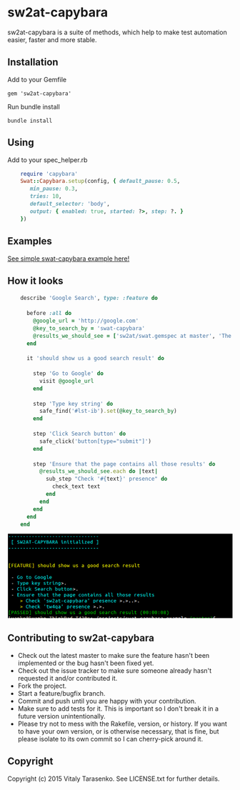 sw2at-capybara
==============

sw2at-capybara is a suite of methods, which help to make test automation easier, faster and more stable.

Installation
-----------------

Add to your Gemfile

    gem 'sw2at-capybara'
    
Run bundle install
    
    bundle install
    
Using
-----------------

Add to your spec_helper.rb
```ruby
    require 'capybara'
    Swat::Capybara.setup(config, { default_pause: 0.5,
       min_pause: 0.3,
       tries: 10,
       default_selector: 'body',
       output: { enabled: true, started: ?>, step: ?. }
    })
```
Examples
-----------------
[See simple swat-capybara example here!](https://github.com/tw4qa/swat-capybara-example)

How it looks
-----------------
```ruby
    describe 'Google Search', type: :feature do
    
      before :all do
        @google_url = 'http://google.com'
        @key_to_search_by = 'swat-capybara'
        @results_we_should_see = ['sw2at/swat.gemspec at master', 'The Capybara Cave', 'https://github.com/tw4qa/sw2at']
      end
    
      it 'should show us a good search result' do
    
        step 'Go to Google' do
          visit @google_url
        end
    
        step 'Type key string' do
          safe_find('#lst-ib').set(@key_to_search_by)
        end
    
        step 'Click Search button' do
          safe_click('button[type="submit"]')
        end
    
        step 'Ensure that the page contains all those results' do
          @results_we_should_see.each do |text|
            sub_step "Check '#{text}' presence" do
              check_text text
            end
          end
        end
      end
    end
```

![alt tag](https://github.com/tw4qa/swat-capybara-example/blob/master/console_log.png)
    
Contributing to sw2at-capybara
-----------------
 
* Check out the latest master to make sure the feature hasn't been implemented or the bug hasn't been fixed yet.
* Check out the issue tracker to make sure someone already hasn't requested it and/or contributed it.
* Fork the project.
* Start a feature/bugfix branch.
* Commit and push until you are happy with your contribution.
* Make sure to add tests for it. This is important so I don't break it in a future version unintentionally.
* Please try not to mess with the Rakefile, version, or history. If you want to have your own version, or is otherwise necessary, that is fine, but please isolate to its own commit so I can cherry-pick around it.

Copyright
-----------------
Copyright (c) 2015 Vitaly Tarasenko. See LICENSE.txt for
further details.
